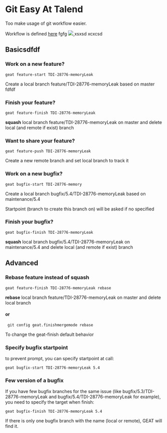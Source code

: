 
# Git Easy At Talend
Too make usage of git workflow easier.

Workflow is defined [here](https://wiki.talend.com/pages/viewpage.action?pageId=7800031)
fgfg
<a href="https://travis-ci.org/smallet/GEAT/builds">
![](https://travis-ci.org/smallet/GEAT.svg?branch=master)
</a>xsxsd
xcxcsd
## Basicsdfdf
### Work on a new feature?
    geat feature-start TDI-28776-memoryLeak
Create a local branch feature/TDI-28776-memoryLeak based on master
fdfdf
### Finish your feature?
    geat feature-finish TDI-28776-memoryLeak
**squash** local branch feature/TDI-28776-memoryLeak on master and delete local (and remote if exist) branch

### Want to share your feature?
    geat feature-push TDI-28776-memoryLeak
Create a new remote branch and set local branch to track it

### Work on a new bugfix?
    geat bugfix-start TDI-28776-memory
Create a local branch bugfix/5.4/TDI-28776-memoryLeak based on maintenance/5.4

Startpoint (branch to create this branch on) will be asked if no specified

### Finish your bugfix?
    geat bugfix-finish TDI-28776-memoryLeak
**squash** local branch bugfix/5.4/TDI-28776-memoryLeak on maintenance/5.4 and delete local (and remote if exist) branch

## Advanced
### Rebase feature instead of squash
    geat feature-finish TDI-28776-memoryLeak rebase
**rebase** local branch feature/TDI-28776-memoryLeak on master and delete local branch

#### or
     git config geat.finishmergemode rebase
To change the geat-finish default behavior

### Specify bugfix startpoint
to prevent prompt, you can specify startpoint at call:

    geat bugfix-start TDI-28776-memoryLeak 5.4

### Few version of a bugfix
If you have few bugfix branches for the same issue (like bugfix/5.3/TDI-28776-memoryLeak and bugfix/5.4/TDI-28776-memoryLeak for example), you need to specify the target when finish:

    geat bugfix-finish TDI-28776-memoryLeak 5.4
    
If there is only one bugfix branch with the name (local or remote), GEAT will find it.
